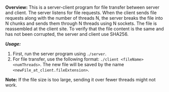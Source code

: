 **Overview:**
This is a server-client program for file transfer between server and client. The server listens for file requests. When the client sends file requests along with the number of threads N, the server breaks the file into N chunks and sends them through N threads using N sockets. The file is reassembled at the client site. To verify that the file content is the same and has not been corrupted, the server and client use SHA256.

***Usage:***
1. First, run the server program using `./server`.
2. For file transfer, use the following format: `./client <fileName> <numThreads>`. The new file will be saved by the name `<newFile_at_client.fileExtension>`.

**Note:** If the file size is too large, sending it over fewer threads might not work.

